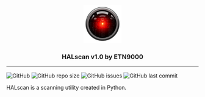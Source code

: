 <p align="center">
    <img src="logo.png" width="100px"></img>
</p>
<h3 align="center"> <b>HALscan v1.0 by ETN9000</b> </h3>

---
![GitHub](https://img.shields.io/github/license/etn9000/halscan?style=flat-square)
![GitHub repo size](https://img.shields.io/github/repo-size/etn9000/HALscan?style=flat-square)
![GitHub issues](https://img.shields.io/github/issues/etn9000/halscan?style=flat-square)
![GitHub last commit](https://img.shields.io/github/last-commit/etn9000/halscan?style=flat-square)

HALscan is a scanning utility created in Python.
